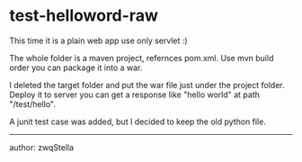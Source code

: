 # test-helloword-raw

This time it is a plain web app use only servlet :)

The whole folder is a maven project, refernces pom.xml. Use mvn build order you can package it into a war.

I deleted the target folder and put the war file just under the project folder. Deploy it to server you can get a response like "hello world" at path "/test/hello".

A junit test case was added, but I decided to keep the old python file.

 - - - 
 author: zwqStella
